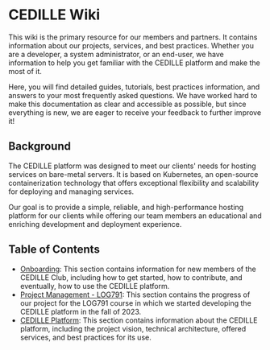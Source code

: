 # CEDILLE Wiki

This wiki is the primary resource for our members and partners. It contains
information about our projects, services, and best practices. Whether you are a
developer, a system administrator, or an end-user, we have information to help
you get familiar with the CEDILLE platform and make the most of it.

Here, you will find detailed guides, tutorials, best practices information, and
answers to your most frequently asked questions. We have worked hard to make
this documentation as clear and accessible as possible, but since everything is
new, we are eager to receive your feedback to further improve it!

## Background

The CEDILLE platform was designed to meet our clients' needs for hosting
services on bare-metal servers. It is based on Kubernetes, an open-source
containerization technology that offers exceptional flexibility and scalability
for deploying and managing services.

Our goal is to provide a simple, reliable, and high-performance hosting platform
for our clients while offering our team members an educational and enriching
development and deployment experience.

## Table of Contents

- [Onboarding](onboarding/index.md): This section contains information for new
  members of the CEDILLE Club, including how to get started, how to contribute,
  and eventually, how to use the CEDILLE platform.
- [Project Management - LOG791](log791/index.md): This section contains the
  progress of our project for the LOG791 course in which we started developing
  the CEDILLE platform in the fall of 2023.
- [CEDILLE Platform](plateforme-cedille/index.md): This section contains
  information about the CEDILLE platform, including the project vision,
  technical architecture, offered services, and best practices for its use.

